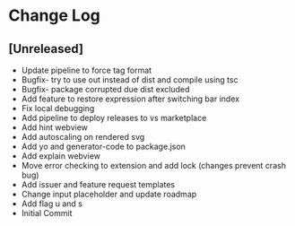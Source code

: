 # Change Log

## [Unreleased]
- Update pipeline to force tag format
- Bugfix- try to use out instead of dist and compile using tsc
- Bugfix- package corrupted due dist excluded
- Add feature to restore expression after switching bar index
- Fix local debugging 
- Add pipeline to deploy releases to vs marketplace
- Add hint webview
- Add autoscaling on rendered svg
- Add yo and generator-code to package.json
- Add explain webview
- Move error checking to extension and add lock (changes prevent crash bug)
- Add issuer and feature request templates
- Change input placeholder and update roadmap
- Add flag u and s
- Initial Commit